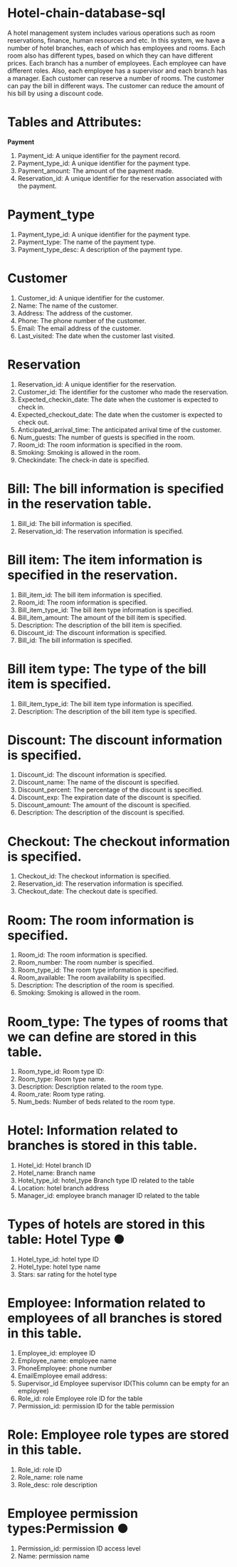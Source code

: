 # Hotel-chain-database-sql
A hotel management system includes various operations such as room reservations, finance, human resources and etc. In this system, we have a number of hotel branches, each of which has employees and rooms. Each room also has different types, based on which they can have different prices.
Each branch has a number of employees. Each employee can have different roles. Also, each employee has a supervisor and each branch has a manager.
Each customer can reserve a number of rooms. The customer can pay the bill in different ways. The customer can reduce the amount of his bill by using a discount code.

# Tables and Attributes:
**Payment**
1. Payment_id: A unique identifier for the payment record.
2. Payment_type_id: A unique identifier for the payment type.
3. Payment_amount: The amount of the payment made.
4. Reservation_id: A unique identifier for the reservation associated with the payment.
# Payment_type
1. Payment_type_id: A unique identifier for the payment type.
2. Payment_type: The name of the payment type.
3. Payment_type_desc: A description of the payment type.

# Customer
1. Customer_id: A unique identifier for the customer.
2. Name: The name of the customer.
3. Address: The address of the customer.
4. Phone: The phone number of the customer.
5. Email: The email address of the customer.
6. Last_visited: The date when the customer last visited.

# Reservation
1. Reservation_id: A unique identifier for the reservation.
2. Customer_id: The identifier for the customer who made the reservation.
3. Expected_checkin_date: The date when the customer is expected to check in.
4. Expected_checkout_date: The date when the customer is expected to check out.
5. Anticipated_arrival_time: The anticipated arrival time of the customer.
6. Num_guests: The number of guests is specified in the room.
7. Room_id: The room information is specified in the room.
8. Smoking: Smoking is allowed in the room.
9. Checkindate: The check-in date is specified.

# Bill: The bill information is specified in the reservation table.
1. Bill_id: The bill information is specified.
2. Reservation_id: The reservation information is specified.

# Bill item: The item information is specified in the reservation.
1. Bill_item_id: The bill item information is specified.
2. Room_id: The room information is specified.
3. Bill_item_type_id: The bill item type information is specified.
4. Bill_item_amount: The amount of the bill item is specified.
5. Description: The description of the bill item is specified.
6. Discount_id: The discount information is specified.
7. Bill_id: The bill information is specified.

# Bill item type: The type of the bill item is specified.
1. Bill_item_type_id: The bill item type information is specified.
2. Description: The description of the bill item type is specified.

# Discount: The discount information is specified.

1. Discount_id: The discount information is specified.
2. Discount_name: The name of the discount is specified.
3. Discount_percent: The percentage of the discount is specified.
4. Discount_exp: The expiration date of the discount is specified.
5. Discount_amount: The amount of the discount is specified.
6. Description: The description of the discount is specified.

# Checkout: The checkout information is specified.

1. Checkout_id: The checkout information is specified.
2. Reservation_id: The reservation information is specified.
3. Checkout_date: The checkout date is specified.

# Room: The room information is specified.
1. Room_id: The room information is specified.
2. Room_number: The room number is specified.
3. Room_type_id: The room type information is specified.
4. Room_available: The room availability is specified.
5. Description: The description of the room is specified.
6. Smoking: Smoking is allowed in the room.

# Room_type: The types of rooms that we can define are stored in this table. 
1. Room_type_id: Room type ID:
2. Room_type: Room type name.
3. Description: Description related to the room type.
4. Room_rate: Room type rating. 
5. Num_beds: Number of beds related to the room type. 

# Hotel: Information related to branches is stored in this table.
1. Hotel_id: Hotel branch ID 
2. Hotel_name: Branch name
3. Hotel_type_id: hotel_type Branch type ID related to the table 
4. Location: hotel branch address 
5. Manager_id: employee branch manager ID related to the table

# Types of hotels are stored in this table: Hotel Type ●
1. Hotel_type_id: hotel type ID 
2. Hotel_type: hotel type name 
3. Stars: sar rating for the hotel type 

# Employee: Information related to employees of all branches is stored in this table.
1. Employee_id: employee ID 
2. Employee_name: employee name 
3. PhoneEmployee: phone number 
4. EmailEmployee email address: 
5. Supervisor_id Employee supervisor ID(This column can be empty for an employee) 
6. Role_id: role Employee role ID for the table 
7. Permission_id: permission ID for the table permission

# Role: Employee role types are stored in this table.
1. Role_id: role ID 
2. Role_name: role name
3. Role_desc: role description

# Employee permission types:Permission ●
1. Permission_id: permission ID access level 
2. Name: permission name
